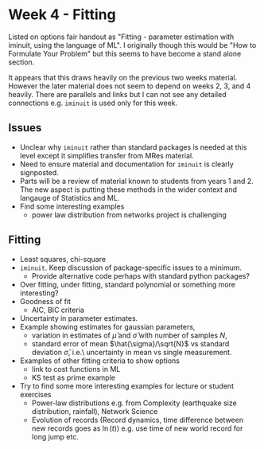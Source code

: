 # Week 4 - Fitting 

Listed on options fair handout as "Fitting - parameter estimation with iminuit, using the language of ML". I originally though this would be "How to Formulate Your Problem" but this seems to have become a stand alone section.

It appears that this draws heavily on the previous two weeks material.  However the later material does not seem to depend on weeks 2, 3, and 4 heavily. There are parallels and links but I can not see any detailed connections e.g. `iminuit` is used only for this week.


## Issues


* Unclear why `iminuit` rather than standard packages is needed at this level except it simplifies transfer from MRes material.
* Need to ensure material and documentation for `iminuit` is clearly signposted.
* Parts will be a review of material known to students from years 1 and 2. The new aspect is putting these methods in the wider context and langauge of Statistics and ML.
* Find some interesting examples
	- power law distribution from networks project is challenging
	
## Fitting

* Least squares, chi-square	
* `iminuit`. Keep discussion of package-specific issues to a minimum. 
	* Provide alternative code perhaps with standard python packages?
* Over fitting, under fitting, standard polynomial or something more interesting?
* Goodness of fit
	* AIC, BIC criteria
* Uncertainty in parameter estimates.
* Example showing estimates for gaussian parameters, 
	* variation in estimates of $\hat{\mu}$ and $\hat{\sigma}$ with number of samples $N$, 
	* standard error of mean $\hat{\sigma}/\sqrt{N}$ vs standard deviation $\hat{\sigma}$, i.e.\ uncertainty in mean vs single measurement.
* Examples of other fitting criteria to show options 
	* link to cost functions in ML
	* KS test as prime example
* Try to find some more interesting examples for lecture or student exercises
	* Power-law distributions e.g. from Complexity (earthquake size distribution, rainfall), Network Science
	* Evolution of records (Record dynamics, time difference between new records goes as $\ln(t)$) e.g. use time of new world record for long jump etc.


